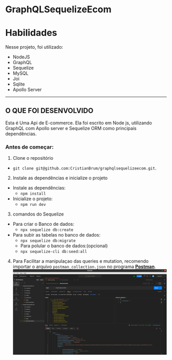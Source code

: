 # GraphQLSequelizeEcom

# Habilidades

Nesse projeto, foi utilizado:

  - NodeJS
  - GraphQL
  - Sequelize
  - MySQL
  - Joi
  - Sqlite
  - Apollo Server
---


## O QUE FOI DESENVOLVIDO

Esta é Uma Api de E-commerce. Ela foi escrito em Node js, utilizando GraphQL com Apollo server e Sequelize ORM como principais dependências.


### Antes de começar:

1. Clone o repositório
  * `git clone git@github.com:CristianBrum/graphqlsequelizeecom.git`.


2. Instale as dependências e inicialize o projeto
  * Instale as dependências:
    * `npm install`
  * Inicialize o projeto:
    * `npm run dev`

3. comandos do Sequelize
  * Para criar o Banco de dados:
    * `npx sequelize db:create`
  * Para subir as tabelas no banco de dados:
    * `npx sequelize db:migrate`
    * Para polular o banco de dados:(opcional)
    * `npx sequelize-cli db:seed:all`

4. Para Facilitar a manipulaçao das queries e mutation, recomendo importar o arquivo `postman_collection.json` no programa [**Postman**](https://www.postman.com/downloads/).
   <img src="./postmanQueries.png">